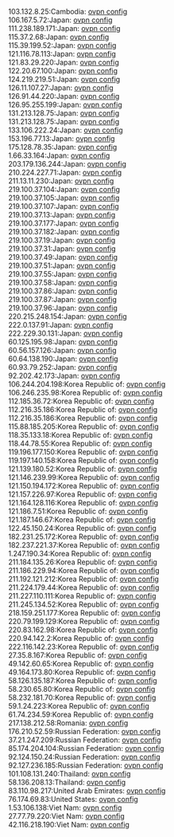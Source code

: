 103.132.8.25:Cambodia: [ovpn config](vpn/103_132_8_25.ovpn)  
106.167.5.72:Japan: [ovpn config](vpn/106_167_5_72.ovpn)  
111.238.189.171:Japan: [ovpn config](vpn/111_238_189_171.ovpn)  
115.37.2.68:Japan: [ovpn config](vpn/115_37_2_68.ovpn)  
115.39.199.52:Japan: [ovpn config](vpn/115_39_199_52.ovpn)  
121.116.78.113:Japan: [ovpn config](vpn/121_116_78_113.ovpn)  
121.83.29.220:Japan: [ovpn config](vpn/121_83_29_220.ovpn)  
122.20.67.100:Japan: [ovpn config](vpn/122_20_67_100.ovpn)  
124.219.219.51:Japan: [ovpn config](vpn/124_219_219_51.ovpn)  
126.11.107.27:Japan: [ovpn config](vpn/126_11_107_27.ovpn)  
126.91.44.220:Japan: [ovpn config](vpn/126_91_44_220.ovpn)  
126.95.255.199:Japan: [ovpn config](vpn/126_95_255_199.ovpn)  
131.213.128.75:Japan: [ovpn config](vpn/131_213_128_75.ovpn)  
131.213.128.75:Japan: [ovpn config](vpn/131_213_128_75.ovpn)  
133.106.222.24:Japan: [ovpn config](vpn/133_106_222_24.ovpn)  
153.196.77.13:Japan: [ovpn config](vpn/153_196_77_13.ovpn)  
175.128.78.35:Japan: [ovpn config](vpn/175_128_78_35.ovpn)  
1.66.33.164:Japan: [ovpn config](vpn/1_66_33_164.ovpn)  
203.179.136.244:Japan: [ovpn config](vpn/203_179_136_244.ovpn)  
210.224.227.71:Japan: [ovpn config](vpn/210_224_227_71.ovpn)  
211.13.11.230:Japan: [ovpn config](vpn/211_13_11_230.ovpn)  
219.100.37.104:Japan: [ovpn config](vpn/219_100_37_104.ovpn)  
219.100.37.105:Japan: [ovpn config](vpn/219_100_37_105.ovpn)  
219.100.37.107:Japan: [ovpn config](vpn/219_100_37_107.ovpn)  
219.100.37.13:Japan: [ovpn config](vpn/219_100_37_13.ovpn)  
219.100.37.177:Japan: [ovpn config](vpn/219_100_37_177.ovpn)  
219.100.37.182:Japan: [ovpn config](vpn/219_100_37_182.ovpn)  
219.100.37.19:Japan: [ovpn config](vpn/219_100_37_19.ovpn)  
219.100.37.31:Japan: [ovpn config](vpn/219_100_37_31.ovpn)  
219.100.37.49:Japan: [ovpn config](vpn/219_100_37_49.ovpn)  
219.100.37.51:Japan: [ovpn config](vpn/219_100_37_51.ovpn)  
219.100.37.55:Japan: [ovpn config](vpn/219_100_37_55.ovpn)  
219.100.37.58:Japan: [ovpn config](vpn/219_100_37_58.ovpn)  
219.100.37.86:Japan: [ovpn config](vpn/219_100_37_86.ovpn)  
219.100.37.87:Japan: [ovpn config](vpn/219_100_37_87.ovpn)  
219.100.37.96:Japan: [ovpn config](vpn/219_100_37_96.ovpn)  
220.215.248.154:Japan: [ovpn config](vpn/220_215_248_154.ovpn)  
222.0.137.91:Japan: [ovpn config](vpn/222_0_137_91.ovpn)  
222.229.30.131:Japan: [ovpn config](vpn/222_229_30_131.ovpn)  
60.125.195.98:Japan: [ovpn config](vpn/60_125_195_98.ovpn)  
60.56.157.126:Japan: [ovpn config](vpn/60_56_157_126.ovpn)  
60.64.138.190:Japan: [ovpn config](vpn/60_64_138_190.ovpn)  
60.93.79.252:Japan: [ovpn config](vpn/60_93_79_252.ovpn)  
92.202.42.173:Japan: [ovpn config](vpn/92_202_42_173.ovpn)  
106.244.204.198:Korea Republic of: [ovpn config](vpn/106_244_204_198.ovpn)  
106.246.235.98:Korea Republic of: [ovpn config](vpn/106_246_235_98.ovpn)  
112.185.36.72:Korea Republic of: [ovpn config](vpn/112_185_36_72.ovpn)  
112.216.35.186:Korea Republic of: [ovpn config](vpn/112_216_35_186.ovpn)  
112.216.35.186:Korea Republic of: [ovpn config](vpn/112_216_35_186.ovpn)  
115.88.185.205:Korea Republic of: [ovpn config](vpn/115_88_185_205.ovpn)  
118.35.133.18:Korea Republic of: [ovpn config](vpn/118_35_133_18.ovpn)  
118.44.78.55:Korea Republic of: [ovpn config](vpn/118_44_78_55.ovpn)  
119.196.177.150:Korea Republic of: [ovpn config](vpn/119_196_177_150.ovpn)  
119.197.140.158:Korea Republic of: [ovpn config](vpn/119_197_140_158.ovpn)  
121.139.180.52:Korea Republic of: [ovpn config](vpn/121_139_180_52.ovpn)  
121.146.239.99:Korea Republic of: [ovpn config](vpn/121_146_239_99.ovpn)  
121.150.194.172:Korea Republic of: [ovpn config](vpn/121_150_194_172.ovpn)  
121.157.226.97:Korea Republic of: [ovpn config](vpn/121_157_226_97.ovpn)  
121.164.128.116:Korea Republic of: [ovpn config](vpn/121_164_128_116.ovpn)  
121.186.7.51:Korea Republic of: [ovpn config](vpn/121_186_7_51.ovpn)  
121.187.146.67:Korea Republic of: [ovpn config](vpn/121_187_146_67.ovpn)  
122.45.150.24:Korea Republic of: [ovpn config](vpn/122_45_150_24.ovpn)  
182.231.25.172:Korea Republic of: [ovpn config](vpn/182_231_25_172.ovpn)  
182.237.221.37:Korea Republic of: [ovpn config](vpn/182_237_221_37.ovpn)  
1.247.190.34:Korea Republic of: [ovpn config](vpn/1_247_190_34.ovpn)  
211.184.135.26:Korea Republic of: [ovpn config](vpn/211_184_135_26.ovpn)  
211.186.229.94:Korea Republic of: [ovpn config](vpn/211_186_229_94.ovpn)  
211.192.121.212:Korea Republic of: [ovpn config](vpn/211_192_121_212.ovpn)  
211.224.179.44:Korea Republic of: [ovpn config](vpn/211_224_179_44.ovpn)  
211.227.110.111:Korea Republic of: [ovpn config](vpn/211_227_110_111.ovpn)  
211.245.134.52:Korea Republic of: [ovpn config](vpn/211_245_134_52.ovpn)  
218.159.251.177:Korea Republic of: [ovpn config](vpn/218_159_251_177.ovpn)  
220.79.199.129:Korea Republic of: [ovpn config](vpn/220_79_199_129.ovpn)  
220.83.162.98:Korea Republic of: [ovpn config](vpn/220_83_162_98.ovpn)  
220.94.142.2:Korea Republic of: [ovpn config](vpn/220_94_142_2.ovpn)  
222.116.142.23:Korea Republic of: [ovpn config](vpn/222_116_142_23.ovpn)  
27.35.8.167:Korea Republic of: [ovpn config](vpn/27_35_8_167.ovpn)  
49.142.60.65:Korea Republic of: [ovpn config](vpn/49_142_60_65.ovpn)  
49.164.173.80:Korea Republic of: [ovpn config](vpn/49_164_173_80.ovpn)  
58.126.135.187:Korea Republic of: [ovpn config](vpn/58_126_135_187.ovpn)  
58.230.65.80:Korea Republic of: [ovpn config](vpn/58_230_65_80.ovpn)  
58.232.181.70:Korea Republic of: [ovpn config](vpn/58_232_181_70.ovpn)  
59.1.24.223:Korea Republic of: [ovpn config](vpn/59_1_24_223.ovpn)  
61.74.234.59:Korea Republic of: [ovpn config](vpn/61_74_234_59.ovpn)  
217.138.212.58:Romania: [ovpn config](vpn/217_138_212_58.ovpn)  
176.210.52.59:Russian Federation: [ovpn config](vpn/176_210_52_59.ovpn)  
37.21.247.209:Russian Federation: [ovpn config](vpn/37_21_247_209.ovpn)  
85.174.204.104:Russian Federation: [ovpn config](vpn/85_174_204_104.ovpn)  
92.124.150.24:Russian Federation: [ovpn config](vpn/92_124_150_24.ovpn)  
92.127.236.185:Russian Federation: [ovpn config](vpn/92_127_236_185.ovpn)  
101.108.131.240:Thailand: [ovpn config](vpn/101_108_131_240.ovpn)  
58.136.208.13:Thailand: [ovpn config](vpn/58_136_208_13.ovpn)  
83.110.98.217:United Arab Emirates: [ovpn config](vpn/83_110_98_217.ovpn)  
76.174.69.83:United States: [ovpn config](vpn/76_174_69_83.ovpn)  
1.53.106.138:Viet Nam: [ovpn config](vpn/1_53_106_138.ovpn)  
27.77.79.220:Viet Nam: [ovpn config](vpn/27_77_79_220.ovpn)  
42.116.218.190:Viet Nam: [ovpn config](vpn/42_116_218_190.ovpn)  
